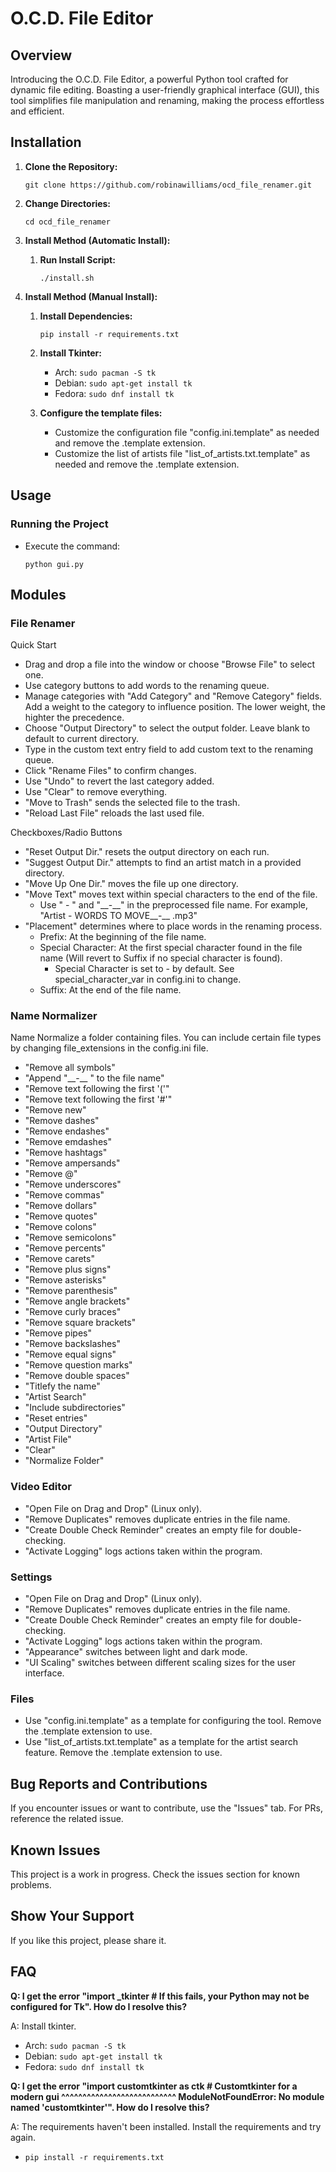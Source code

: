 # O.C.D. File Editor

## Overview
Introducing the O.C.D. File Editor, a powerful Python tool crafted for dynamic file editing. Boasting a user-friendly graphical interface (GUI), this tool simplifies file manipulation and renaming, making the process effortless and efficient.

## Installation
1. **Clone the Repository:**
    ```
    git clone https://github.com/robinawilliams/ocd_file_renamer.git
    ```

2. **Change Directories:**
    ```
    cd ocd_file_renamer
    ```
   
3. **Install Method (Automatic Install):**
   1. **Run Install Script:**
       ```
       ./install.sh
       ```
   
4. **Install Method (Manual Install):**
   1. **Install Dependencies:**
       ```
       pip install -r requirements.txt
       ``` 
   2. **Install Tkinter:**
      - Arch: `sudo pacman -S tk`
      - Debian: `sudo apt-get install tk`
      - Fedora: `sudo dnf install tk`

   3. **Configure the template files:**
      - Customize the configuration file "config.ini.template" as needed and remove the .template extension.
      - Customize the list of artists file "list_of_artists.txt.template" as needed and remove the .template extension.

## Usage
### Running the Project
- Execute the command:
    ```
    python gui.py
    ```
## Modules
### File Renamer
Quick Start
- Drag and drop a file into the window or choose "Browse File" to select one.
- Use category buttons to add words to the renaming queue.
- Manage categories with "Add Category" and "Remove Category" fields. Add a weight to the category to influence position. The lower weight, the highter the precedence.
- Choose "Output Directory" to select the output folder. Leave blank to default to current directory.
- Type in the custom text entry field to add custom text to the renaming queue.
- Click "Rename Files" to confirm changes.
- Use "Undo" to revert the last category added.
- Use "Clear" to remove everything.
- "Move to Trash" sends the selected file to the trash.
- "Reload Last File" reloads the last used file.

Checkboxes/Radio Buttons
- "Reset Output Dir." resets the output directory on each run.
- "Suggest Output Dir." attempts to find an artist match in a provided directory.
- "Move Up One Dir." moves the file up one directory.
- "Move Text" moves text within special characters to the end of the file.
   - Use " - " and "\_\_-\_\_" in the preprocessed file name. For example, "Artist - WORDS TO MOVE__-__ .mp3"
- "Placement" determines where to place words in the renaming process.
   - Prefix: At the beginning of the file name.
   - Special Character: At the first special character found in the file name (Will revert to Suffix if no special character is found).
     - Special Character is set to - by default. See special_character_var in config.ini to change.
   - Suffix: At the end of the file name.

### Name Normalizer 
Name Normalize a folder containing files. You can include certain file types by changing file_extensions in the config.ini file.
  - "Remove all symbols"
  - "Append "\_\_-\_\_ " to the file name"
  - "Remove text following the first '('"
  - "Remove text following the first '#'"
  - "Remove new"
  - "Remove dashes"
  - "Remove endashes"
  - "Remove emdashes"
  - "Remove hashtags"
  - "Remove ampersands"
  - "Remove @"
  - "Remove underscores"
  - "Remove commas"
  - "Remove dollars"
  - "Remove quotes"
  - "Remove colons"
  - "Remove semicolons"
  - "Remove percents"
  - "Remove carets"
  - "Remove plus signs"
  - "Remove asterisks"
  - "Remove parenthesis"
  - "Remove angle brackets"
  - "Remove curly braces"
  - "Remove square brackets"
  - "Remove pipes"
  - "Remove backslashes"
  - "Remove equal signs"
  - "Remove question marks"
  - "Remove double spaces"
  - "Titlefy the name"
  - "Artist Search"
  - "Include subdirectories"
  - "Reset entries"
  - "Output Directory"
  - "Artist File"
  - "Clear"
  - "Normalize Folder"

### Video Editor
- "Open File on Drag and Drop" (Linux only).
- "Remove Duplicates" removes duplicate entries in the file name.
- "Create Double Check Reminder" creates an empty file for double-checking.
- "Activate Logging" logs actions taken within the program.

### Settings
- "Open File on Drag and Drop" (Linux only).
- "Remove Duplicates" removes duplicate entries in the file name.
- "Create Double Check Reminder" creates an empty file for double-checking.
- "Activate Logging" logs actions taken within the program.
- "Appearance" switches between light and dark mode. 
- "UI Scaling" switches between different scaling sizes for the user interface. 


### Files
- Use "config.ini.template" as a template for configuring the tool. Remove the .template extension to use.
- Use "list_of_artists.txt.template" as a template for the artist search feature. Remove the .template extension to use.

## Bug Reports and Contributions
If you encounter issues or want to contribute, use the "Issues" tab. For PRs, reference the related issue.

## Known Issues
This project is a work in progress. Check the issues section for known problems.

## Show Your Support
If you like this project, please share it.

## FAQ
**Q: I get the error "import _tkinter # If this fails, your Python may not be configured for Tk". How do I resolve this?**

A: Install tkinter.
   - Arch: `sudo pacman -S tk`
   - Debian: `sudo apt-get install tk`
   - Fedora: `sudo dnf install tk`

**Q: I get the error "import customtkinter as ctk  # Customtkinter for a modern gui
    ^^^^^^^^^^^^^^^^^^^^^^^^^^^
ModuleNotFoundError: No module named 'customtkinter'". How do I resolve this?**

A: The requirements haven't been installed. Install the requirements and try again.
   - `pip install -r requirements.txt`
